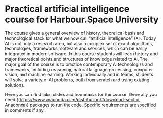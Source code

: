 # Practical artificial intelligence course for Harbour.Space University #

The course gives a general overview of history, theoretical basis and technological stack for what we now call “artificial intelligence” (AI). Today AI is not only a research area, but also a complex set of exact algorithms, technologies, frameworks, software and services, which can be easily integrated in modern software. In this course students will learn history and major theoretical points and structures of knowledge related to AI. The major goal of the course is to practice contemporary AI technologies and frameworks, including reasoning, natural language processing, computer vision, and machine learning. Working individually and in teams, students will solve a variety of AI problems, both from scratch and using existing solutions.

Here you can find labs, slides and hometasks for the course. Generally you need ((https://www.anaconda.com/distribution/#download-section Anaconda)) packages to run the code. Specific requirements are specified in comments if any.
